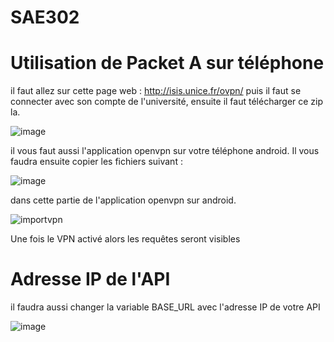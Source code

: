 # SAE302

# Utilisation de Packet A sur téléphone

il faut allez sur cette page web : 
http://isis.unice.fr/ovpn/
puis il faut se connecter avec son compte de l'université, ensuite il faut télécharger ce zip la.

![image](https://github.com/Exarven15/SAE302/assets/82619002/62462c81-7a4b-4ca4-a1a7-55fb9e300139)

il vous faut aussi l'application openvpn sur votre téléphone android.
Il vous faudra ensuite copier les fichiers suivant : 

![image](https://github.com/Exarven15/SAE302/assets/82619002/c7773d18-ef59-4fc2-b68a-efa2dec17535) 

dans cette partie de l'application openvpn sur android.

![importvpn](https://github.com/Exarven15/SAE302/assets/82619002/57b8474f-1a1d-40cb-9cb5-7f1b5e5fdd06)

Une fois le VPN activé alors les requêtes seront visibles

# Adresse IP de l'API
il faudra aussi changer la variable BASE_URL avec l'adresse IP de votre API

![image](https://github.com/Exarven15/SAE302/assets/82619002/fe5644f4-5951-436b-913d-d2386709172f)
